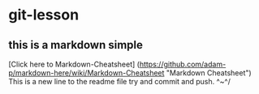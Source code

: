 # git-lesson
## this is a markdown simple
[Click here to Markdown-Cheatsheet] (https://github.com/adam-p/markdown-here/wiki/Markdown-Cheatsheet "Markdown Cheatsheet")
This is a new line to the readme file try and commit and push. \^~^/